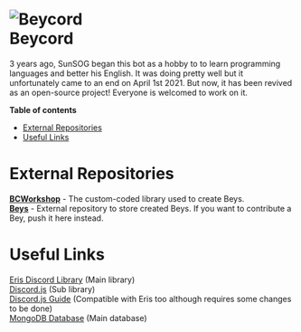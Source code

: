 ![Beycord](https://media.discordapp.net/attachments/827034946588639272/827045523256246282/340.png)  
Beycord
=======
3 years ago, SunSOG began this bot as a hobby to to learn programming languages and better his English. It was doing pretty well but it unfortunately came to an end on April 1st 2021. But now, it has been revived as an open-source project! Everyone is welcomed to work on it.

**Table of contents**
- [External Repositories](#external-repositories)  
- [Useful Links](#useful-links)

# External Repositories
**[BCWorkshop](https://github.com/SunSOG/bcworkshop)** - The custom-coded library used to create Beys.  
**[Beys](https://github.com/SunSOG/beys)** - External repository to store created Beys. If you want to contribute a Bey, push it here instead.

# Useful Links
[Eris Discord Library](https://abal.moe/Eris/) (Main library)  
[Discord.js](https://discord.js.org/#/) (Sub library)  
[Discord.js Guide](https://discordjs.guide/) (Compatible with Eris too although requires some changes to be done)  
[MongoDB Database](https://www.mongodb.com/) (Main database)  